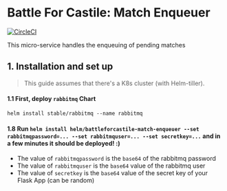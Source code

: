 # Battle For Castile: Match Enqueuer

[![CircleCI](https://circleci.com/gh/battleforcastile/battleforcastile-match-enqueuer/tree/master.svg?style=svg)](https://circleci.com/gh/battleforcastile/battleforcastile-match-enqueuer/tree/master)

This micro-service handles the enqueuing of pending matches
## 1. Installation and set up

> This guide assumes that there's a K8s cluster (with Helm-tiller).

#### 1.1 First, deploy `rabbitmq` Chart
```
helm install stable/rabbitmq --name rabbitmq
```

#### 1.8 Run `helm install helm/battleforcastile-match-enqueuer --set rabbitmqpassword=... --set rabbitmquser=... --set secretkey=...` and in a few minutes it should be deployed! :)

* The value of `rabbitmqpassword` is the `base64` of the rabbitmq password
* The value of `rabbitmquser` is the `base64` value of the rabbitmq user
* The value of `secretkey` is the `base64` value of the secret key of your Flask App (can be random)
